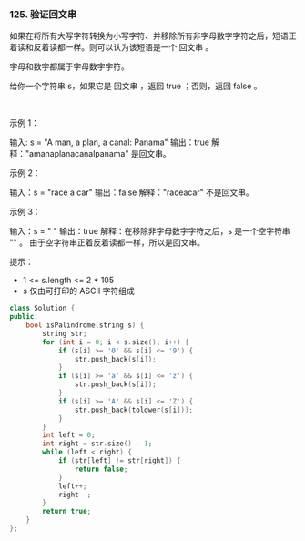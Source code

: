 ### 125. 验证回文串



如果在将所有大写字符转换为小写字符、并移除所有非字母数字字符之后，短语正着读和反着读都一样。则可以认为该短语是一个 回文串 。

字母和数字都属于字母数字字符。

给你一个字符串 s，如果它是 回文串 ，返回 true ；否则，返回 false 。

 

示例 1：


输入: s = "A man, a plan, a canal: Panama"
输出：true
解释："amanaplanacanalpanama" 是回文串。


示例 2：


输入：s = "race a car"
输出：false
解释："raceacar" 不是回文串。


示例 3：


输入：s = " "
输出：true
解释：在移除非字母数字字符之后，s 是一个空字符串 "" 。
由于空字符串正着反着读都一样，所以是回文串。




提示：

 * 1 <= s.length <= 2 * 105
 * s 仅由可打印的 ASCII 字符组成

```c++
class Solution {
public:
    bool isPalindrome(string s) {
        string str;
        for (int i = 0; i < s.size(); i++) {
            if (s[i] >= '0' && s[i] <= '9') {
                str.push_back(s[i]);
            }
            if (s[i] >= 'a' && s[i] <= 'z') {
                str.push_back(s[i]);
            }
            if (s[i] >= 'A' && s[i] <= 'Z') {
                str.push_back(tolower(s[i]));
            }
        }
        int left = 0;
        int right = str.size() - 1;
        while (left < right) {
            if (str[left] != str[right]) {
                return false;
            }
            left++;
            right--;
        }
        return true;
    }
};
```

